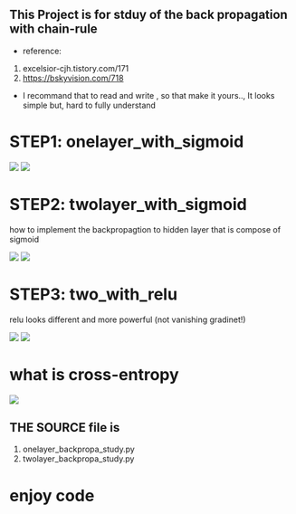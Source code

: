 ## This Project is for stduy of the back propagation with chain-rule

- reference:

1. excelsior-cjh.tistory.com/171
2. https://bskyvision.com/718

- I recommand that to read and write , so that make it yours.., It looks simple but, hard to fully understand

# STEP1: onelayer_with_sigmoid

<img src="one_sigmoid.jpg"/>
<img src="one_with_sigmoid.png"/>

# STEP2: twolayer_with_sigmoid

how to implement the backpropagtion to hidden layer that is compose of sigmoid

<img src="two_sigmoid.jpg"/>
<img src="two_with_sigmoid.png"/>

# STEP3: two_with_relu

relu looks different and more powerful (not vanishing gradinet!)

<img src="two_relu.jpg"/>
<img src="two_with_relu.png"/>

# what is cross-entropy

<img src="cross_entropy.jpg"/>

## THE SOURCE file is

1. onelayer_backpropa_study.py
2. twolayer_backpropa_study.py

# enjoy code
